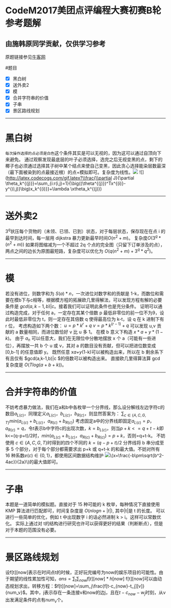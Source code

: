 # CodeM2017美团点评编程大赛初赛B轮参考题解
## 由施韩原同学贡献，仅供学习参考
原题链接参见[牛客网](https://www.nowcoder.com/test/5599304/summary)
<script type="text/javascript" async src="https://cdn.mathjax.org/mathjax/latest/MathJax.js?config=TeX-MML-AM_CHTML"> </script>
#题目
- [x] 黑白树
- [x] 送外卖2
- [x] 模
- [x] 合并字符串的价值
- [x] 子串
- [x] 景区路线规划

---
# 黑白树

`每次操作选择的点必须是白色`这个条件其实是可以无视的，因为这可以通过自顶向下来避免。
    通过观察发现最底层的叶子必须选择，选完之后无视变黑的点，剩下的椰子也必须通过选择其子树中某个结点来使自己变黑，因此贪心选择能染层数最深（最下面被染到的点最接近根）的点+模拟即可。复杂度为线性。![](http://latex.codecogs.com/gif.latex?\\frac{1}{1+sin(x)})
![](http://latex.codecogs.com/gif.latex?\\frac{\\partial J}{\\partial \\theta_k^{(j)}}=\\sum_{i:r(i,j)=1}{\\big((\\theta^{(j)})^Tx^{(i)}-y^{(i,j)}\\big)x_k^{(i)}}+\\lambda \\xtheta_k^{(j)})

---
# 送外卖2
$3^q$状压每个货物的（未领、已领、已到）状态，对于每层状态，保存现在在点 i 的最早到达时间，每一层用 dijkstra 暴力更新最早时间$O(n^2+m)$。
复杂度$O(3^q*(n^2+m))$
如果将图缩减为一个不超过 2q 个点的完全图（只留下订单涉及的点），两点之间的边长为原图最短路，复杂度可以优化为 $O(q(n^2+m) + 3^q * q^2)$。

---
# 模
若没有进位，则数字和为 $S(a)*n$，一次进位对数字和的贡献是 1-k，而数位和需要在模b下与c相等，根据模方程的拓展欧几里得解法，可以发现方程有解的必要条件是 $gcd(a,k-1,b)|c$。接着我们可以证明此条件也是充分条件。
证明可以通过构造完成，对于任何 a，一定存在其某个倍数 p 最低非零位的前一位不为9，设此时最低非零位为 t，则一定存在其倍数 q 使得最高位为 k-t，设 q 在 k 进制下有 r 位，
考虑构造如下两个数：
$u=p*k^r+q$
$v=p*k^(r-1)+q$
可以发现 u,v 贡献的 a 数量相同，而进位数恰好 v 比 u 多 1。
在模 b 意义下构造 $x*a+y*(1-k)$。
由于 $a_n$ 可以任意大，我们在无限位中分散地摆放 x 个 a（可能有一些进位），再摆放一共 b 个 u 或 v，其对 a 的数目没有贡献，但可以把进位数变成 [0,b-1] 的任意值即 y。
既然任意 x*a+y*(1-k)可以被构造出来，所以在 b 剩余系下有且仅有 $gcd(a,k-1,b)|c $的倍数可以被构造出来。
直接欧几里得算法算 gcd 复杂度是 $O(Tlog(a+b+k))$。

---
# 合并字符串的价值
不妨考虑暴力做法，我们在a和b中各枚举一个分界线，那么设分解线左边字符c的数目$a_{L(c)}$，同理定义$a_{L(c)}$，$b_{L(c)}$，$b_{R(c)}$，则显然答案为：
$\sum_{c\in\{A,C,G,T\}}min(a_{L(c)}+b_{L(c)}，a_{R(c)}+b_{R(c)})$
考虑固定a中的分界线即固定$a_{L(c)}=p，a_{R(c)}=q$，令t表示b中字符c的出现次数，$k=b_{L(c)}$，则当$p+k<=q+t-k$即k<=(q-p+t)/2时，$min(a_{L(c)}+b_{L(c)}，a_{R(c)}+b_{R(c)})=p+k$，否则=q+t-k。
不妨使用 $c\in\{A,C,G,T\}$时得到的四个不同的 $k=(q-p+t)/2$ 分界线将 b 串分成至多 5 个部分，对于每个部分都需要求出 p+k 或 q+t-k 的和最大值。不妨对所有 16 种系数$e(c)\in\{0,1\}$，都使用区间数据结构维护  <img src="http://www.forkosh.com/mathtex.cgi? \sum_{c\in\{A,C,G,T\}}e(c)b_{L(c)}">\\(x=\frac{-b\pm\sqrt{b^2-4ac}}{2a}\\)的最大值即可。

---
# 子串
本题是一道简单的模拟题。直接对于 15 种可能的 k 枚举，每种情况下直接使用 KMP 算法进行匹配即可，时间复杂度是 $O(n log n + |t|)$, 其中|t|是 t 的长度。
可以进行一些简单的优化，例如 t 中出现数字 i 的话必然进制 k > i。这样可以常数优化。
实际上通过对 t的结构进行研究也许可以获得更好的结果（判断断点），但是对于本题的范围没有必要。

---
# 景区路线规划
设f[t][now]表示在时间点t的时候，正好玩完编号为now的娱乐项目的可能性。由于期望的线性累加性可知，$ans=\sum_t\sum_{now}f[t][now]*h[now]$
f[t][now]可以由动态规划求出，转移方程：$f[t][now]=\sum_j\frac{f[t-c_{now}-t_j][v]}{num_v}$。其中，j表示存在一条连接v和now的边j，且在$t-c_{now}-w_j$时刻，从v出发满足条件的点有$num_v$个。


